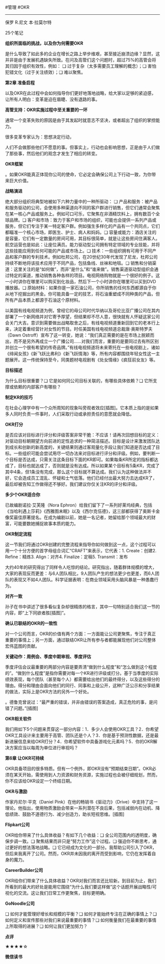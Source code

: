 #管理 #OKR

---


保罗 R.尼文 本·拉莫尔特

25个笔记

**组织所面临的挑战，以及你为何需要OKR**

是什么导致了如此多的企业在增长之路上举步维艰，甚至接近崩溃边缘？显然，这并非是由于发展机遇缺失所致。在问及高管们这个问题时，超过75%的高管会将其归因于组织有效性，例如： ❑ 过于复杂（太多需要员工理解的概念）；❑ 害怕犯错文化（过于关注绩效）；❑ 难以聚焦。

**第2章 准备启程**

以及OKR在此过程中会如何指导你们更好地落地战略，给大家以足够的紧迫感，让所有人明白：变革是迫在眉睫、没有退路的事。

**高管支持：OKR实施过程中至关重要的一环**

通常一个变革失败的原因是由于其发起时就意志不坚决，或者超出了组织的掌控能力。

很多变革专家认为：思想决定行动，

人们不会做那些他们不愿意的事。但事实上，行动也会影响思想，正是由于人们做了那些事，然后他们的观念才发生了相应的转变。

**OKR框架**

。如果OKR能真正体现你公司的使命，它必定会确保公司上下行动一致，为你带来巨大价值。

**战略演进**

绝大部分组织将典型地被如下六种力量中的一种所驱动： ❑ 产品和服务：被产品和服务驱动的公司，会使用多种渠道向不同的客户群进行销售，但它们通常会聚焦在某一核心产品或服务上。例如可口可乐，它聚焦在非酒精饮料上，拥有数百个全球品牌。❑ 客户和市场：致力于客户和市场的组织，可能也会提供一系列产品或服务，但它们专注于某一特定客户群。例如强生多样化的产品有一个共同点，它们都瞄准一个核心市场，即医生、护士、病人和妈妈。❑ 容量或能力：酒店关注的是容量，它们有一定数量的房间可用，其目标很简单，就是让这些房间住满客人。航空运营也是如此：让座位满员。能力驱动型公司拥有特定领域的专业技能，并将这些技能应用到任何可能的产品或市场上。❑ 技术：一些组织拥有可用于不同产品和客户群的专利技术。例如杜邦公司，在20世纪30年代发现了尼龙，杜邦公司持续不断地将该技术应用于不同产品，包括鱼线、丝袜和地毯。❑ 销售和分销渠道：这里关注的是“如何做”，而非“是什么”和“谁来做”。销售渠道驱动型组织会通过特定的渠道，推动销售各种各样的项目。电视网络购物就是一个很好的例子。这一小时讲你在哪里可以购买到化妆品，然后下一个小时讲你在哪里可以买到DVD播放器。❑ 原始材料：如果你是一家石油公司，你所销售的任何东西都源自于你从地下挖掘出的黑金。你可能具备一定的技艺，将石油重塑成不同种类的产品，但所有产品本质上都源于石油这个原材料。

以美国有线电视频道为例，曾经它的母公司时代华纳以及哥伦比亚广播公司在其内部署了一个新网络并对它寄予厚望，但结果却不尽人意，很快就有人怀疑这家公司会关门大吉。意识到需要做出战略取舍之后，有线电视频道重新回到它的老本行上来，决定着重经营针对女性的节目。时任美国有线电视频道总裁唐·奥斯特罗夫（Dawn Ostroff）宣布了这一转变，她说：“我们真正需要的是在市场上脱颖而出，而不是另外再成立一个广播公司……对我们而言，重要的是要同过去有所区别并创立一个很有希望的传奇品牌。”有线电视频道将未来寄托在一些电视剧上，诸如《绯闻女孩》《新飞跃比弗利》《新飞跃情海》等，所有内容都围绕年轻女性这一主题展开。这一传统保持至今，同类题材电视剧有《处女情缘》《疯狂前女友》等。

**目标描述**

为什么目标很重要？❑ 它是如何同公司目标关联的，有哪些具体依赖？❑ 它所支撑或依赖的内部客户有哪些？

**制定KR的技巧**

在社会心理学中有一个众所周知的现象叫旁观者效应[插图]。它本质上指的是如果多人同时负责一件事时，人们采取行动或承担责任的意愿就会降低。

**OKR打分**

是否应该对目标进行评分和评级答案非常干脆：不应该！请再次回想目标的定义：对驱动目标朝期望方向前进的定性追求的一种简洁描述。目标是设计来激发团队达到成长和创新的新高度的，关键结果则通过客观量化手段让我们知道是否达成了目标。一些组织可能会尝试用尽一切办法来对目标进行评分和评级。例如，要判断一个目标是否达成，只需关注这条目标下面的KR即可。如果每条KR所定的指标都达成了，目标也就达成了，否则就是没有达成。所以如果某个目标有5条KR，完成了其中4条，但1条没有完成，那么这个目标就不算达成。我们认为这种做法并不好，它会造成员工混乱、怀疑和士气低落。他们已经付出最大努力去达成KR了，最后却被告知工作做得还不够好。我们建议你仅关注KR的评分和评级。

**多少个OKR适合你**

已故编剧诺拉·艾芙隆（Nora Ephron）给我们留下了一系列好莱坞经典，包括《当哈利遇上莎莉》《西雅图未眠》以及《西尔克伍德》，这三部都获得了奥斯卡金像奖最佳原著提名。在成为编剧以前，她是一名记者，她留给那个领域最大的财富，可能要数她捕捉故事本质的能力。

**OKR制定流程**

这一节我们将通过OKR创建的完整流程来指导你如何做到这一点，这个过程可以用一个十分方便的首字母组合词汇“CRAFT”来表示，它代表：1. Create：创建2. Refine：精炼3. Align：对齐4. Finalize：定稿5. Transmit：发布

大约40年的研究得出了同样令人吃惊的结论。研究指出，随着群体规模的增大，大家的表现反而更差：与6人团队相比，9人团队产生的想法更少也更差，而6人团队的表现又不如4人团队。科学证据表明：在商业领域采用头脑风暴是一种愚蠢行为。

**对齐一致**

孙子在书中讲述了很多看似复杂却很精炼的格言，其中一句特别适合我们这一节的内容，即“上下同欲者胜[插图]”。

**确认已联结的OKR的一致性**

对一个公司而言，OKR的价值有两个方面：一方面能让公司更聚焦，专注于真正重要的事情上；另一方面，通过联结OKR让所有参与者都能展现他们对公司整体宏伟蓝图的贡献。

**关键动作：周例会、季度中期审视、季度评估**

季度评估会议最重要的两部分内容是要弄清“做到什么程度”和“怎么做到这个程度的”。“做到什么程度”是指你需要对每一个KR进行评级或打分。基于当季度的实际绩效表现，每个团队（甚至每个人）都需要给出他们的最终得分，以及这些得分的理由。得分和理由会面向他们的同行、同事和上级公开，这种广泛公示和分享结果的做法，实际上是OKR方法的另外一个好处。

。德鲁克曾说过：“最严重的错误，并非由错误的答案造成，真正危险的事，是问错了问题。”[插图]

**OKR相关软件**

我们用如下5个问题来贯穿这一部分内容：1．多少人会使用OKR工具？2．你希望OKR工具设计来主要用于高管、团队还是个人？3．你是基于预测性数据，还是最新进展信息来给OKR打分？4．你希望软件中具备游戏化元素吗？5．你的OKR解决方案应当以每周为单位进行审视吗？

**第6章 让OKR可持续**

OKR具备项目的很多特质。但有一个例外，即OKR没有“预期结束日期”。OKR必须在某天开始，需使用到人力资源和财务资源，实施过程也会被仔细规划，然而，你不应该给OKR设定一个终结日期。

**OKR与激励**

作家丹尼尔·平克（Daniel Pink）在他的畅销书《驱动力》（Drive）中支持了这一理论。他指出，使用物质激励会带来一系列潜在不良后果，包括减弱内在动机、降低绩效、鼓励不道德行为、减少创造力，助长短视思维。[插图]

**Flipkart公司**

OKR给你带来了什么具体收益？有如下几个收益：❑ 全公司范围内的透明度，确保步调一致。❑ 聚焦结果而非只是“努力工作”这个过程。❑ 强迫你不断思考，通过更好的想法落地战略。❑ 它已经成为文化的一部分。我帮助公司引入了OKR，但后来我离开了公司。然而，OKR并未因我的离开而受到影响，它仍在发挥着自身的魔力。

**CareerBuilder公司**

OKR给你们带来了什么具体收益？OKR对我们而言还比较新。到目前为止，我们所看到的最大的好处是能用它围绕“为什么我们要这样做”这个话题开展战略性/可视化的交流。这让我们日常工作更聚焦，目标更明确。

**GoNoodle公司**

❑ 如何才能管理好增长和规模的平衡？❑ 如何才能始终专注在正确的事情上？❑ 如何定义和宣传那些对我们来说最重要的事情？❑ 如何衡量我们在最重要的事情上所取得的进展？❑ 如何让我们更加努力？

**点评**

★★★★☆

**微信读书**
